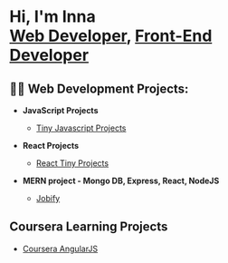 



<h1>Hi, I'm Inna <br/><a href="https://github.com/ocuneina">Web Developer</a>, <a href="https://www.linkedin.com/in/inna-ocuneva/">Front-End Developer</a></h1>

<h2>👨‍💻 Web Development Projects:</h2>

- <b>JavaScript Projects</b>
  - [Tiny Javascript Projects](https://github.com/ocuneina/javascript-tiny-projects)
   
- <b>React Projects</b>
  - [React Tiny Projects](https://github.com/ocuneina/React-Projects)
   
- <b>MERN project - Mongo DB, Express, React, NodeJS</b>
  - [Jobify](https://github.com/ocuneina/mern-jobify)

<h2>Coursera Learning Projects</h2>

- [Coursera AngularJS](https://github.com/ocuneina/coursera-angularjs/tree/main)

  
<!--
<h2> - Certifications</h2>
-->
<!--
**ocuneina/ocuneina** is a ✨ _special_ ✨ repository because its `README.md` (this file) appears on your GitHub profile.

Here are some ideas to get you started:

- 🔭 I’m currently working on ...
- 🌱 I’m currently learning ...
- 👯 I’m looking to collaborate on ...
- 🤔 I’m looking for help with ...
- 💬 Ask me about ...
- 📫 How to reach me: ...
- 😄 Pronouns: ...
- ⚡ Fun fact: ...
-->
